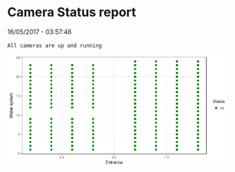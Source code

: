 Camera Status report
================
16/05/2017 - 03:57:46

    All cameras are up and running

![](camreport_files/figure-markdown_github/unnamed-chunk-2-1.png)
